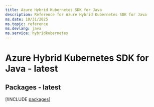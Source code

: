```yaml
---
title: Azure Hybrid Kubernetes SDK for Java
description: Reference for Azure Hybrid Kubernetes SDK for Java
ms.date: 10/31/2025
ms.topic: reference
ms.devlang: java
ms.service: hybridkubernetes
---
```

# Azure Hybrid Kubernetes SDK for Java - latest
## Packages - latest
[!INCLUDE [packages](hybrid-kubernetes-index.md)]